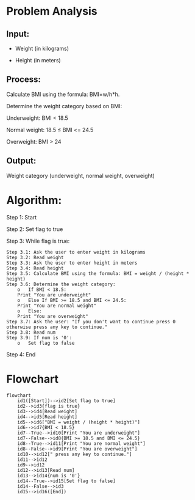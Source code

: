 # Problem Analysis

## Input:

- Weight (in kilograms)

- Height (in meters)

## Process: 

Calculate BMI using the formula: BMI=w/h*h.

Determine the weight category based on BMI:

Underweight: BMI < 18.5

Normal weight: 18.5 ≤ BMI <= 24.5

Overweight: BMI > 24

## Output: 

Weight category (underweight, normal weight, overweight)

# Algorithm:

Step 1: Start

Step 2: Set flag to true

Step 3:  While flag is true:

	Step 3.1: Ask the user to enter weight in kilograms
	Step 3.2: Read weight
	Step 3.3: Ask the user to enter height in meters
	Step 3.4: Read height
	Step 3.5: Calculate BMI using the formula: BMI = weight / (height * height)
	Step 3.6: Determine the weight category:
		o	If BMI < 18.5:
		Print "You are underweight"
		o	Else If BMI >= 18.5 and BMI <= 24.5:
		Print "You are normal weight"
		o	Else:
		Print "You are overweight"
	Step 3.7: Ask the user: "If you don't want to continue press 0 otherwise press any key to continue."
	Step 3.8: Read num
	Step 3.9: If num is '0':
		o	Set flag to false

Step 4: End

# Flowchart

``` mermaid
flowchart 
    id1([Start])-->id2[Set flag to true]
    id2-->id3{flag is true}
    id3-->id4[Read weight]
    id4-->id5[Read height]
    id5-->id6["BMI = weight / (height * height)"]
    id6-->id7{BMI < 18.5}
    id7--True-->id10[Print "You are underweight"]
    id7--False-->id8{BMI >= 18.5 and BMI <= 24.5}
    id8--True-->id11[Print "You are normal weight"]
    id8--False-->id9[Print "You are overweight"]
    id10-->id12[" press any key to continue."]
    id11-->id12
    id9-->id12
    id12-->id13[Read num]
    id13-->id14{num is '0'}
    id14--True-->id15[Set flag to false]
    id14--False-->id3
    id15-->id16([End])

